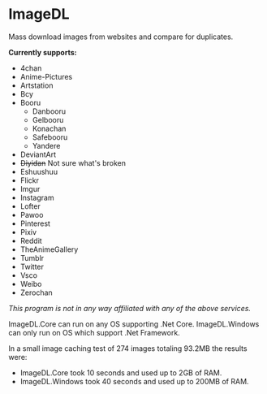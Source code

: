 # ImageDL
Mass download images from websites and compare for duplicates.

**Currently supports:**
* 4chan
* Anime-Pictures
* Artstation
* Bcy
* Booru
  * Danbooru
  * Gelbooru
  * Konachan
  * Safebooru
  * Yandere
* DeviantArt
* ~~Diyidan~~ Not sure what's broken
* Eshuushuu
* Flickr
* Imgur
* Instagram
* Lofter
* Pawoo
* Pinterest
* Pixiv
* Reddit
* TheAnimeGallery
* Tumblr
* Twitter
* Vsco
* Weibo
* Zerochan

*This program is not in any way affiliated with any of the above services.*

ImageDL.Core can run on any OS supporting .Net Core.
ImageDL.Windows can only run on OS which support .Net Framework.

In a small image caching test of 274 images totaling 93.2MB the results were:
* ImageDL.Core took 10 seconds and used up to 2GB of RAM.
* ImageDL.Windows took 40 seconds and used up to 200MB of RAM.